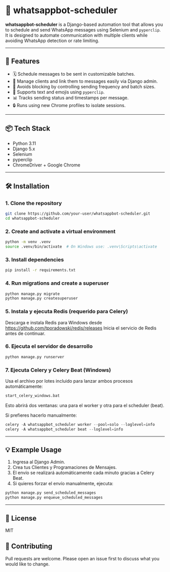 # 📲 whatsappbot-scheduler

**whatsappbot-scheduler** is a Django-based automation tool that allows you to schedule and send WhatsApp messages using Selenium and `pyperclip`.  
It is designed to automate communication with multiple clients while avoiding WhatsApp detection or rate limiting.

---

## 🚀 Features

- 🗓 Schedule messages to be sent in customizable batches.
- 👥 Manage clients and link them to messages easily via Django admin.
- 🧠 Avoids blocking by controlling sending frequency and batch sizes.
- 💬 Supports text and emojis using `pyperclip`.
- 📊 Tracks sending status and timestamps per message.
- 🔒 Runs using new Chrome profiles to isolate sessions.

---

## 📦 Tech Stack

- Python 3.11
- Django 5.x
- Selenium
- pyperclip
- ChromeDriver + Google Chrome

---

## 🛠️ Installation

### 1. Clone the repository

```bash
git clone https://github.com/your-user/whatsappbot-scheduler.git
cd whatsappbot-scheduler
```

### 2. Create and activate a virtual environment

```bash
python -m venv .venv
source .venv/bin/activate  # On Windows use: .venv\Scripts\activate
```

### 3. Install dependencies

```bash
pip install -r requirements.txt
```

### 4. Run migrations and create a superuser

```bash
python manage.py migrate
python manage.py createsuperuser
```


### 5. Instala y ejecuta Redis (requerido para Celery)

Descarga e instala Redis para Windows desde https://github.com/tporadowski/redis/releases
Inicia el servicio de Redis antes de continuar.

### 6. Ejecuta el servidor de desarrollo

```bash
python manage.py runserver
```

### 7. Ejecuta Celery y Celery Beat (Windows)

Usa el archivo por lotes incluido para lanzar ambos procesos automáticamente:

```bat
start_celery_windows.bat
```

Esto abrirá dos ventanas: una para el worker y otra para el scheduler (beat).

Si prefieres hacerlo manualmente:

```powershell
celery -A whatsappbot_scheduler worker --pool=solo --loglevel=info
celery -A whatsappbot_scheduler beat --loglevel=info
```

---

## 💡 Example Usage


1. Ingresa al Django Admin.
2. Crea tus Clientes y Programaciones de Mensajes.
3. El envío se realizará automáticamente cada minuto gracias a Celery Beat.
4. Si quieres forzar el envío manualmente, ejecuta:

```bash
python manage.py send_scheduled_messages
python manage.py enqueue_scheduled_messages
```

---

## 📄 License
MIT

## 🤝 Contributing
Pull requests are welcome. Please open an issue first to discuss what you would like to change.

